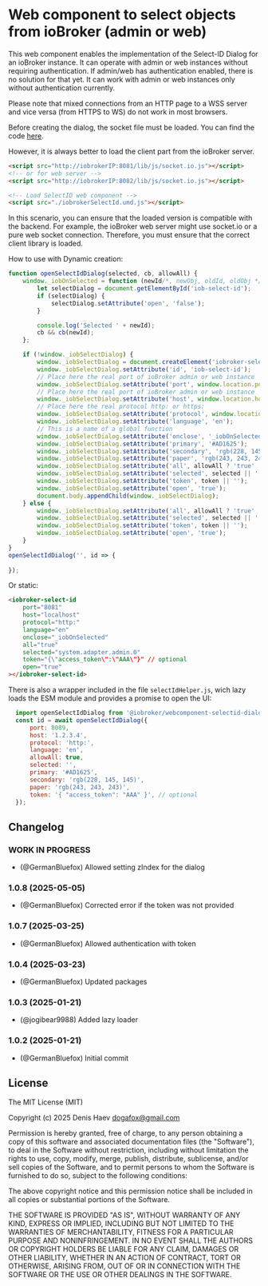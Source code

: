 # Web component to select objects from ioBroker (admin or web)
This web component enables the implementation of the Select-ID Dialog for an ioBroker instance.
It can operate with admin or web instances without requiring authentication. If admin/web has authentication enabled, there is no solution for that yet.
It can work with admin or web instances only without authentication currently.

Please note that mixed connections from an HTTP page to a WSS server and vice versa (from HTTPS to WS) do not work in most browsers.

Before creating the dialog, the socket file must be loaded. You can find the code [here](https://github.com/ioBroker/ioBroker.ws.client/tree/main/dist/esm).

However, it is always better to load the client part from the ioBroker server.
```html
<script src="http://iobrokerIP:8081/lib/js/socket.io.js"></script>
<!-- or for web server -->
<script src="http://iobrokerIP:8082/lib/js/socket.io.js"></script>

<!-- Load SelectID web component -->
<script src="./iobrokerSelectId.umd.js"></script>
```

In this scenario, you can ensure that the loaded version is compatible with the backend.
For example, the ioBroker web server might use socket.io or a pure web socket connection.
Therefore, you must ensure that the correct client library is loaded.

How to use with Dynamic creation:
```js
function openSelectIdDialog(selected, cb, allowAll) {
    window._iobOnSelected = function (newId/*, newObj, oldId, oldObj */) {
        let selectDialog = document.getElementById('iob-select-id');
        if (selectDialog) {
            selectDialog.setAttribute('open', 'false');
        }

        console.log('Selected ' + newId);
        cb && cb(newId);
    };

    if (!window._iobSelectDialog) {
        window._iobSelectDialog = document.createElement('iobroker-select-id');
        window._iobSelectDialog.setAttribute('id', 'iob-select-id');
        // Place here the real port of ioBroker admin or web instance
        window._iobSelectDialog.setAttribute('port', window.location.port);
        // Place here the real port of ioBroker admin or web instance
        window._iobSelectDialog.setAttribute('host', window.location.host);
        // Place here the real protocol http: or https:
        window._iobSelectDialog.setAttribute('protocol', window.location.protocol);
        window._iobSelectDialog.setAttribute('language', 'en');
        // This is a name of a global function
        window._iobSelectDialog.setAttribute('onclose', '_iobOnSelected');
        window._iobSelectDialog.setAttribute('primary', '#AD1625');
        window._iobSelectDialog.setAttribute('secondary', 'rgb(228, 145, 145)');
        window._iobSelectDialog.setAttribute('paper', 'rgb(243, 243, 243)');
        window._iobSelectDialog.setAttribute('all', allowAll ? 'true' : 'false');
        window._iobSelectDialog.setAttribute('selected', selected || '');
        window._iobSelectDialog.setAttribute('token', token || '');
        window._iobSelectDialog.setAttribute('open', 'true');
        document.body.appendChild(window._iobSelectDialog);
    } else {
        window._iobSelectDialog.setAttribute('all', allowAll ? 'true' : 'false');
        window._iobSelectDialog.setAttribute('selected', selected || '');
        window._iobSelectDialog.setAttribute('token', token || '');
        window._iobSelectDialog.setAttribute('open', 'true');
    }
}
openSelectIdDialog('', id => {
    
});
```

Or static:
```html
<iobroker-select-id
    port="8081"
    host="localhost"
    protocol="http:"
    language="en"
    onclose="_iobOnSelected"
    all="true"
    selected="system.adapter.admin.0"
    token="{\"access_token\":\"AAA\"}" // optional
    open="true"
></iobroker-select-id>
```

There is also a wrapper included in the file `selectIdHelper.js`, wich lazy loads the ESM module
and provides a promise to open the UI:
```js
  import openSelectIdDialog from '@iobroker/webcomponent-selectid-dialog/dist/selectIdHelper.js'
  const id = await openSelectIdDialog({
      port: 8089,
      host: '1.2.3.4',
      protocol: 'http:',
      language: 'en',
      allowAll: true,
      selected: '',
      primary: '#AD1625',
      secondary: 'rgb(228, 145, 145)',
      paper: 'rgb(243, 243, 243)',
      token: '{ "access_token": "AAA" }', // optional
  });
```

## Changelog
<!--
    ### **WORK IN PROGRESS**
-->
### **WORK IN PROGRESS**
- (@GermanBluefox) Allowed setting zIndex for the dialog

### 1.0.8 (2025-05-05)
- (@GermanBluefox) Corrected error if the token was not provided

### 1.0.7 (2025-03-25)
- (@GermanBluefox) Allowed authentication with token

### 1.0.4 (2025-03-23)
- (@GermanBluefox) Updated packages

### 1.0.3 (2025-01-21)
- (@jogibear9988) Added lazy loader

### 1.0.2 (2025-01-21)
- (@GermanBluefox) Initial commit

## License
The MIT License (MIT)

Copyright (c) 2025 Denis Haev <dogafox@gmail.com>

Permission is hereby granted, free of charge, to any person obtaining a copy
of this software and associated documentation files (the "Software"), to deal
in the Software without restriction, including without limitation the rights
to use, copy, modify, merge, publish, distribute, sublicense, and/or sell
copies of the Software, and to permit persons to whom the Software is
furnished to do so, subject to the following conditions:

The above copyright notice and this permission notice shall be included in all
copies or substantial portions of the Software.

THE SOFTWARE IS PROVIDED "AS IS", WITHOUT WARRANTY OF ANY KIND, EXPRESS OR
IMPLIED, INCLUDING BUT NOT LIMITED TO THE WARRANTIES OF MERCHANTABILITY,
FITNESS FOR A PARTICULAR PURPOSE AND NONINFRINGEMENT. IN NO EVENT SHALL THE
AUTHORS OR COPYRIGHT HOLDERS BE LIABLE FOR ANY CLAIM, DAMAGES OR OTHER
LIABILITY, WHETHER IN AN ACTION OF CONTRACT, TORT OR OTHERWISE, ARISING FROM,
OUT OF OR IN CONNECTION WITH THE SOFTWARE OR THE USE OR OTHER DEALINGS IN THE
SOFTWARE.
